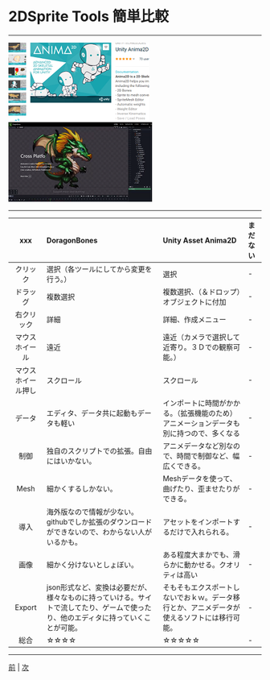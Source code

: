 
# 2DSprite Tools 簡単比較 
---

[![](https://raw.githubusercontent.com/175B005/weekreport5/master/2018-05-30%20(1).png)]()   [![](https://raw.githubusercontent.com/175B005/weekreport5/master/2018-05-30%20(2).png)]()

--- 

|xxx|DoragonBones|Unity Asset Anima2D|まだない|
|:--:|:--|:--|:--|
|クリック|選択（各ツールにしてから変更を行う。）|選択|-|
|ドラッグ|複数選択|複数選択、（＆ドロップ）オブジェクトに付加|-|
|右クリック|詳細|詳細、作成メニュー|-|
|マウスホイール|遠近|遠近（カメラで選択して近寄り。３Ｄでの観察可能。）|-|
|マウスホイール押し|スクロール|スクロール|-|
|データ|エディタ、データ共に起動もデータも軽い|インポートに時間がかかる。（拡張機能のため）アニメーションデータも別に持つので、多くなる|-|
|制御|独自のスクリプトでの拡張。自由にはいかない。|アニメデータなど別なので、時間で制御など、幅広くできる。|-|
|Mesh|細かくするしかない。|Meshデータを使って、曲げたり、歪ませたりができる。|-|
|導入|海外版なので情報が少ない。githubでしか拡張のダウンロードができないので、わからない人がいるかも。|アセットをインポートするだけで入れられる。|-|
|画像|細かく分けないとしょぼい。|ある程度大まかでも、滑らかに動かせる。クオリティは高い|-|
|Export|json形式など、変換は必要だが、様々なものに持っていける。サイトで流してたり、ゲームで使ったり、他のエディタに持っていくことが可能。|そもそもエクスポートしないでおｋｗ。データ移行とか、アニメデータが使えるソフトには移行可能。|-|
|総合|☆☆☆☆|☆☆☆☆☆|-|

---


[前](https://github.com/175B005/weekreport4) | [次](https://github.com/175B005/weekreport6)
